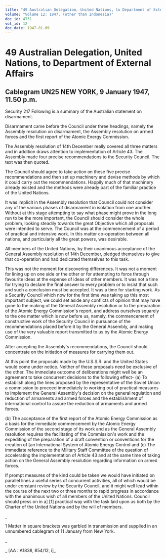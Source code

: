 ```yaml
---
title: "49 Australian Delegation, United Nations, to Department of External Affairs"
volume: "Volume 12: 1947, (other than Indonesia)"
doc_id: 4731
vol_id: 12
doc_date: 1947-01-09
---
```


# 49 Australian Delegation, United Nations, to Department of External Affairs

## Cablegram UN25 NEW YORK, 9 January 1947, 11.50 p.m.

Security 217 Following is a summary of the Australian statement on disarmament.

Disarmament came before the Council under three headings, namely the Assembly resolution on disarmament, the Assembly resolution on armed forces and the first report of the Atomic Energy Commission.

The Assembly resolution of 14th December really covered all three matters and in addition draws attention to implementation of Article 43. The Assembly made four precise recommendations to the Security Council. The text was then quoted.

The Council should agree to take action on these five precise recommendations and then set up machinery and devise methods by which it could carry out the recommendations. Happily much of that machinery already existed and the methods were already part of the familiar practice of the United Nations.

It was implicit in the Assembly resolution that Council could not consider any of the various phases of disarmament in isolation from one another. Without at this stage attempting to say what phase might prove in the long run to be the more important, the Council should consider the whole problem, looking steadily towards the great Objective which all proposals were intended to serve. The Council was at the commencement of a period of practical and intensive work. In this matter co-operation between all nations, and particularly all the great powers, was desirable.

All members of the United Nations, by their unanimous acceptance of the General Assembly resolution of 14th December, pledged themselves to give that co-operation and had dedicated themselves to this task.

This was not the moment for discovering differences. It was not a moment for lining up on one side or the other or for attempting to force through favourite ideas at the expense of ideas of other members. It was not a time for trying to declare the final answer to every problem or to insist that such and such a conclusion must be accepted. It was a time for starting work. As a Security Council which now for the first time was taking up this most important subject, we could set aside any conflicts of opinion that may have gone to the making of the General Assembly resolution or to the preparation of the Atomic Energy Commission's report, and address ourselves squarely to the one matter which is now before us, namely, the commencement of constructive work of the Security Council in pursuance of the recommendations placed before it by the General Assembly, and making use of the very valuable report transmitted to us by the Atomic Energy Commission.

After accepting the Assembly's recommendations, the Council should concentrate on the initiation of measures for carrying them out.

At this point the proposals made by the U.S.S.R. and the United States would come under notice. Neither of these proposals need be exclusive of the other. The immediate outcome of deliberations might well be an agreement to take concurrent decisions to the following effect- (a) To establish along the lines proposed by the representative of the Soviet Union a commission to proceed immediately to working out of practical measures to implement the General Assembly's decision on the general regulation and reduction of armaments and armed forces and the establishment of international control to assure the reduction of armaments and armed forces.

(b) The acceptance of the first report of the Atomic Energy Commission as a basis for the immediate commencement by the Atomic Energy Commission of the second stage of its work and as the General Assembly resolution requires the facilitating of the Commission's work and the expediting of the preparation of a draft convention or conventions for the creation of [an International System of Atomic Energy Control and (c) The immediate reference to the Military Staff Committee of the question of accelerating the implementation of Article 43 and at the same time of taking action on the General Assembly resolution regarding information on armed forces.

If prompt measures of the kind could be taken we would have initiated on parallel lines a useful series of concurrent activities, all of which would be under constant review by the Security Council, and it might well lead within the course of the next two or three months to rapid progress in accordance with the unanimous wish of all members of the United Nations. Council should press on in a] [1] practical way with the task laid upon us both by the Charter of the United Nations and by the will of members.

_

1 Matter in square brackets was garbled in transmission and supplied in an unnumbered cablegram of 11 January from New York.

_

_ [AA : A1838, 854/12, i]_
